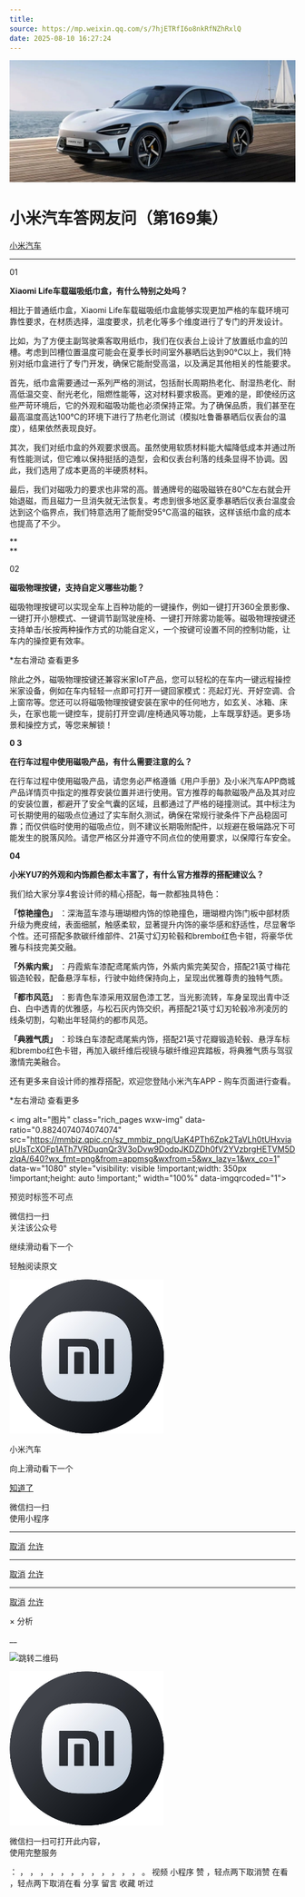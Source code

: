 ```yaml
---
title: 
source: https://mp.weixin.qq.com/s/7hjETRfI6o8nkRfNZhRxlQ
date: 2025-08-10 16:27:24
---
```


![cover_image](images/img_4e87e2ab.jpg)


#  小米汽车答网友问（第169集）


[ 小米汽车 ](<javascript:void\(0\);>)

______

01

**Xiaomi Life车载磁吸纸巾盒，有什么特别之处吗？**

相比于普通纸巾盒，Xiaomi Life车载磁吸纸巾盒能够实现更加严格的车载环境可靠性要求，在材质选择，温度要求，抗老化等多个维度进行了专门的开发设计。

比如，为了方便主副驾驶乘客取用纸巾，我们在仪表台上设计了放置纸巾盒的凹槽。考虑到凹槽位置温度可能会在夏季长时间室外暴晒后达到90℃以上，我们特别对纸巾盒进行了专门开发，确保它能耐受高温，以及满足其他相关的性能要求。

首先，纸巾盒需要通过一系列严格的测试，包括耐长周期热老化、耐湿热老化、耐高低温交变、耐光老化，阻燃性能等，这对材料要求极高。更难的是，即使经历这些严苛环境后，它的外观和磁吸功能也必须保持正常。为了确保品质，我们甚至在最高温度高达100℃的环境下进行了热老化测试（模拟吐鲁番暴晒后仪表台的温度），结果依然表现良好。

其次，我们对纸巾盒的外观要求很高。虽然使用软质材料能大幅降低成本并通过所有性能测试，但它难以保持挺括的造型，会和仪表台利落的线条显得不协调。因此，我们选用了成本更高的半硬质材料。

最后，我们对磁吸力的要求也非常的高。普通牌号的磁吸磁铁在80℃左右就会开始退磁，而且磁力一旦消失就无法恢复。考虑到很多地区夏季暴晒后仪表台温度会达到这个临界点，我们特意选用了能耐受95℃高温的磁铁，这样该纸巾盒的成本也提高了不少。

**  
**

02

**磁吸物理按键，支持自定义哪些功能？**

磁吸物理按键可以实现全车上百种功能的一键操作，例如一键打开360全景影像、一键打开小憩模式、一键调节副驾驶座椅、一键打开除雾功能等。磁吸物理按键还支持单击/长按两种操作方式的功能自定义，一个按键可设置不同的控制功能，让车内的操控更有效率。

*左右滑动 查看更多

除此之外，磁吸物理按键还兼容米家loT产品，您可以轻松的在车内一键远程操控米家设备，例如在车内轻轻一点即可打开一键回家模式：亮起灯光、开好空调、合上窗帘等。您还可以将磁吸物理按键安装在家中的任何地方，如玄关、冰箱、床头，在家也能一键控车，提前打开空调/座椅通风等功能，上车既享舒适。更多场景和操控方式，等您来解锁！

**0 3**

**在行车过程中使用磁吸产品，有什么需要注意的么？**

在行车过程中使用磁吸产品，请您务必严格遵循《用户手册》及小米汽车APP商城产品详情页中指定的推荐安装位置并进行使用。官方推荐的每款磁吸产品及其对应的安装位置，都避开了安全气囊的区域，且都通过了严格的碰撞测试。其中标注为可长期使用的磁吸点位通过了实车耐久测试，确保在常规行驶条件下产品稳固可靠；而仅供临时使用的磁吸点位，则不建议长期吸附配件，以规避在极端路况下可能发生的脱落风险。请您严格区分并遵守不同点位的使用要求，以保障行车安全。

**04**

**小米YU7的外观和内饰颜色都太丰富了，有什么官方推荐的搭配建议么？**

我们给大家分享4套设计师的精心搭配，每一款都独具特色：

**「惊艳撞色」** ：深海蓝车漆与珊瑚橙内饰的惊艳撞色，珊瑚橙内饰门板中部材质升级为麂皮绒，表面细腻，触感柔软，显著提升内饰的豪华感和舒适性，尽显奢华个性。还可搭配多款碳纤维部件、21英寸幻刃轮毂和brembo红色卡钳，将豪华优雅与科技完美交融。

**「外紫内紫」** ：丹霞紫车漆配鸢尾紫内饰，外紫内紫完美契合，搭配21英寸梅花锻造轮毂，配备悬浮车标，行驶中始终保持向上，呈现出优雅尊贵的独特气质。

**「都市风范」** ：影青色车漆采用双层色漆工艺，当光影流转，车身呈现出青中泛白、白中透青的优雅感，与松石灰内饰交织，再搭配21英寸幻刃轮毂冷冽凌厉的线条切割，勾勒出年轻简约的都市风范。

**「典雅气质」** ：珍珠白车漆配鸢尾紫内饰，搭配21英寸花瓣锻造轮毂、悬浮车标和brembo红色卡钳，再加入碳纤维后视镜与碳纤维迎宾踏板，将典雅气质与驾驭激情完美融合。

还有更多来自设计师的推荐搭配，欢迎您登陆小米汽车APP - 购车页面进行查看。

*左右滑动 查看更多

  

  

  

< img alt="图片" class="rich_pages wxw-img" data-ratio="0.8824074074074074" src="https://mmbiz.qpic.cn/sz_mmbiz_png/UaK4PTh6Zpk2TaVLh0tUHxviapUIsTcXOFp1ATh7VRDuqnQr3V3oDvw9DodpJKDZDh0fV2YVzbrgHETVM5DzIqA/640?wx_fmt=png&from=appmsg&wxfrom=5&wx_lazy=1&wx_co=1" data-w="1080" style="visibility: visible !important;width: 350px !important;height: auto !important;" width="100%" data-imgqrcoded="1">[](<>)

预览时标签不可点

微信扫一扫  
关注该公众号

继续滑动看下一个

轻触阅读原文

![img_97d833da.jpg](images/img_97d833da.jpg)

小米汽车 

向上滑动看下一个

[知道了](<javascript:;>)

微信扫一扫  
使用小程序

****

[取消](<javascript:void\(0\);>) [允许](<javascript:void\(0\);>)

****

[取消](<javascript:void\(0\);>) [允许](<javascript:void\(0\);>)

****

[取消](<javascript:void\(0\);>) [允许](<javascript:void\(0\);>)

× 分析

__

![跳转二维码]()

![作者头像](images/img_97d833da.jpg)

微信扫一扫可打开此内容，  
使用完整服务

： ， ， ， ， ， ， ， ， ， ， ， ， 。 视频 小程序 赞 ，轻点两下取消赞 在看 ，轻点两下取消在看 分享 留言 收藏 听过